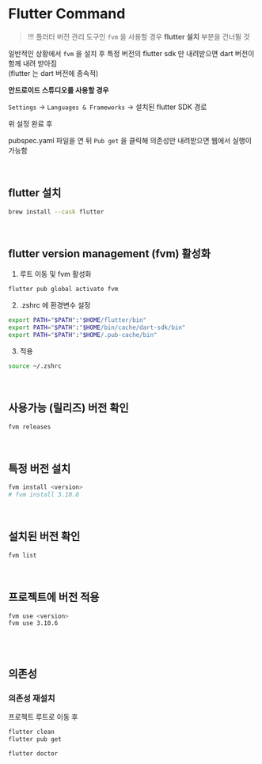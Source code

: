 # Flutter Command

> !!! 플러터 버전 관리 도구인 `fvm` 을 사용할 경우 **flutter 설치** 부분을 건너뛸 것

일반적인 상황에서 `fvm` 을 설치 후 특정 버전의 flutter sdk 만 내려받으면 dart 버전이 함께 내려 받아짐  
(flutter 는 dart 버전에 종속적)

**안드로이드 스튜디오를 사용할 경우**

`Settings` -> `Languages & Frameworks` -> 설치된 flutter SDK 경로  

위 설정 완료 후

pubspec.yaml 파일을 연 뒤 `Pub get` 을 클릭해 의존성만 내려받으면 웹에서 실행이 가능함

</br>

## flutter 설치

```sh
brew install --cask flutter
```

</br>

## flutter version management (fvm) 활성화

1. 루트 이동 및 fvm 활성화

```sh
flutter pub global activate fvm
```

2. .zshrc 에 환경변수 설정

```sh
export PATH="$PATH":"$HOME/flutter/bin"
export PATH="$PATH":"$HOME/bin/cache/dart-sdk/bin"
export PATH="$PATH":"$HOME/.pub-cache/bin"
``` 

3. 적용

```sh
source ~/.zshrc
```

</br>

## 사용가능 (릴리즈) 버전 확인

```sh
fvm releases
```

</br>

## 특정 버전 설치

```sh
fvm install <version>
# fvm install 3.10.6
```

</br>

## 설치된 버전 확인

```sh
fvm list
```

</br>

## 프로젝트에 버전 적용

```sh
fvm use <version>
fvm use 3.10.6
```

</br>
</br>

## 의존성

### 의존성 재설치

프로젝트 루트로 이동 후

```sh
flutter clean
flutter pub get
```

```sh
flutter doctor
```